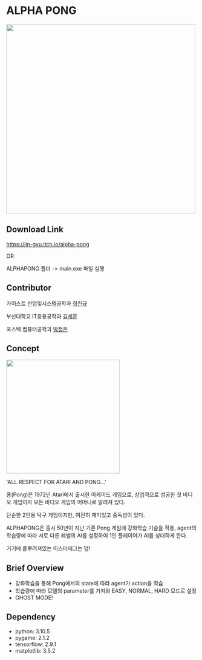 # ALPHA PONG

<img src="https://user-images.githubusercontent.com/58676453/179725992-941d0319-8e8e-40cd-8798-ea6558f59df3.png" width="500"/>


## Download Link

https://jin-gyu.itch.io/alpha-pong

OR

ALPHAPONG 폴더 -> main.exe 파일 실행


## Contributor

카이스트 산업및시스템공학과 [정진규](https://github.com/jeongjingyu)

부산대학교 IT응용공학과 [김세훈](https://github.com/ki-met-hoon)

포스텍 컴퓨터공학과 [박정은](http://github.com/jjungnii)



## Concept

<img src="https://user-images.githubusercontent.com/58676453/179738909-03c75f0d-fab3-470e-96b8-c90937ef77aa.png" width="300"/>


'ALL RESPECT FOR ATARI AND PONG...'

퐁(Pong)은 1972년 Atari에서 출시한 아케이드 게임으로, 상업적으로 성공한 첫 비디오 게임이자 모든 비디오 게임의 어머니로 알려져 있다.

단순한 2인용 탁구 게임이지만, 여전히 재미있고 중독성이 있다.

ALPHAPONG은 출시 50년이 지난 기존 Pong 게임에 강화학습 기술을 적용, agent의 학습량에 따라 서로 다른 레벨의 AI를 설정하여 1인 플레이어가 AI를 상대하게 한다.

거기에 흩뿌려져있는 이스터에그는 덤!


## Brief Overview

- 강화학습을 통해 Pong에서의 state에 따라 agent가 action을 학습
- 학습량에 따라 모델의 parameter를 가져와 EASY, NORMAL, HARD 모드로 설정
- GHOST MODE!


## Dependency

- python: 3.10.5
- pygame: 2.1.2
- tensorflow: 2.9.1
- matplotlib: 3.5.2

